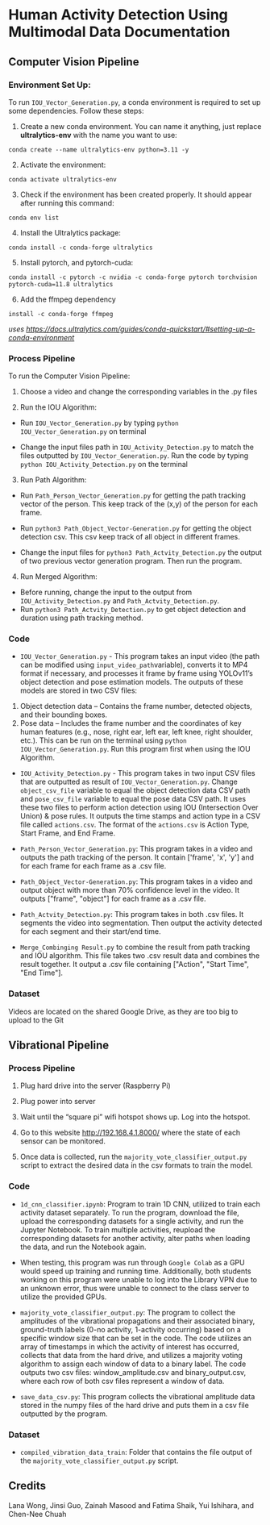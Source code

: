 # Human Activity Detection Using Multimodal Data Documentation

## Computer Vision Pipeline

### Environment Set Up:

To run `IOU_Vector_Generation.py`, a conda environment is required to set up some dependencies. Follow these steps:

  

1. Create a new conda environment. You can name it anything, just replace **ultralytics-env** with the name you want to use:

`conda create --name ultralytics-env python=3.11 -y`

2. Activate the environment:

`conda activate ultralytics-env`

3. Check if the environment has been created properly. It should appear after running this command:

`conda env list`

4. Install the Ultralytics package:

`conda install -c conda-forge ultralytics`

5. Install pytorch, and pytorch-cuda:

`conda install -c pytorch -c nvidia -c conda-forge pytorch torchvision pytorch-cuda=11.8 ultralytics`

6. Add the ffmpeg dependency

`install -c conda-forge ffmpeg`

*uses https://docs.ultralytics.com/guides/conda-quickstart/#setting-up-a-conda-environment*

  

### Process Pipeline

To run the Computer Vision Pipeline:

  

1. Choose a video and change the corresponding variables in the .py files

  

2. Run the IOU Algorithm:

* Run `IOU_Vector_Generation.py` by typing `python IOU_Vector_Generation.py` on terminal

* Change the input files path in `IOU_Activity_Detection.py` to match the files outputted by `IOU_Vector_Generation.py`. Run the code by typing `python IOU_Activity_Detection.py` on the terminal

  

3. Run Path Algorithm:

* Run `Path_Person_Vector_Generation.py` for getting the path tracking vector of the person. This keep track of the (x,y) of the person for each frame.

* Run `python3 Path_Object_Vector-Generation.py` for getting the object detection csv. This csv keep track of all object in different frames.
* Change the input files for `python3 Path_Actvity_Detection.py` the output of two previous vector generation program. Then run the program.  

4. Run Merged Algorithm:

* Before running, change the input to the output from `IOU_Activity_Detection.py` and `Path_Actvity_Detection.py`.
* Run `python3 Path_Actvity_Detection.py` to get object detection and duration using path tracking method. 

### Code

* `IOU_Vector_Generation.py` - This program takes an input video (the path can be modified using `input_video_path`variable), converts it to MP4 format if necessary, and processes it frame by frame using YOLOv11’s object detection and pose estimation models. The outputs of these models are stored in two CSV files:
1. Object detection data – Contains the frame number, detected objects, and their bounding boxes.
2. Pose data – Includes the frame number and the coordinates of key human features (e.g., nose, right ear, left ear, left knee, right shoulder, etc.).
This can be run on the terminal using `python IOU_Vector_Generation.py`. Run this program first when using the IOU Algorithm.

* `IOU_Activity_Detection.py` - This program takes in two input CSV files that are outputted as result of `IOU_Vector_Generation.py`.
Change `object_csv_file` variable to equal the object detection data CSV path and `pose_csv_file` variable to equal the pose data CSV path. It uses these two files to perform action detection using IOU (Intersection Over Union) & pose rules. It outputs the time stamps and action type in a CSV file called `actions.csv`. The format of the `actions.csv` is Action Type, Start Frame, and End Frame.

* `Path_Person_Vector_Generation.py`: This program takes in a video and outputs the path tracking of the person. It contain ['frame', 'x', 'y'] and for each frame for each frame as a .csv file.

* `Path_Object_Vector-Generation.py`: This program takes in a video and output object with more than 70% confidence level in the video. It outputs ["frame", "object"] for each frame as a .csv file.

* `Path_Actvity_Detection.py`: This program takes in both .csv files. It segments the video into segmentation. Then output the activity detected for each segment and their start/end time.

* `Merge_Combinging Result.py` to combine the result from path tracking and IOU algorithm. This file takes two .csv result data and combines the result together. It output a .csv file containing ["Action", "Start Time", "End Time"].

### Dataset

Videos are located on the shared Google Drive, as they are too big to upload to the Git

  

## Vibrational Pipeline

### Process Pipeline

1. Plug hard drive into the server (Raspberry Pi)

2. Plug power into server

3. Wait until the “square pi” wifi hotspot shows up. Log into the hotspot.

5. Go to this website http://192.168.4.1.8000/ where the state of each sensor can be monitored.

6. Once data is collected, run the `majority_vote_classifier_output.py` script to extract the desired data in the csv formats to train the model.

  

### Code

*  `1d_cnn_classifier.ipynb`: Program to train 1D CNN, utilized to train each activity dataset separately. To run the program, download the file, upload the corresponding datasets for a single activity, and run the Jupyter Notebook. To train multiple activities, reupload the corresponding datasets for another activity, alter paths when loading the data, and run the Notebook again.

  * When testing, this program was run through `Google Colab` as a GPU would speed up training and running time. Additionally, both students working on this program were unable to log into the Library VPN due to an unknown error, thus were unable to connect to the class server to utilize the provided GPUs.

*  `majority_vote_classifier_output.py`: The program to collect the amplitudes of the vibrational propagations and their associated binary, ground-truth labels (0-no activity, 1-activity occurring) based on a specific window size that can be set in the code. The code utilizes an array of timestamps in which the activity of interest has occurred, collects that data from the hard drive, and utilizes a majority voting algorithm to assign each window of data to a binary label. The code outputs two csv files: window_amplitude.csv and binary_output.csv, where each row of both csv files represent a window of data.

*  `save_data_csv.py`: This program collects the vibrational amplitude data stored in the numpy files of the hard drive and puts them in a csv file outputted by the program.

### Dataset

* `compiled_vibration_data_train`: Folder that contains the file output of the `majority_vote_classifier_output.py` script.

## Credits

Lana Wong, Jinsi Guo, Zainah Masood and Fatima Shaik, Yui Ishihara, and Chen-Nee Chuah

